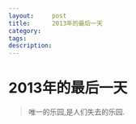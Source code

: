 ```yaml
---
layout:     post
title:      2013年的最后一天
category:   
tags: 
description: 
---
```


2013年的最后一天
================

>唯一的乐园,是人们失去的乐园.

